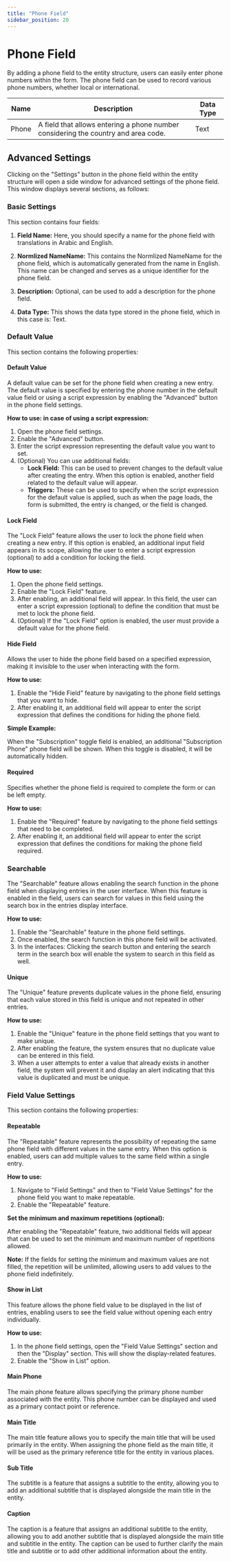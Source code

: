 ```yaml
---
title: "Phone Field"
sidebar_position: 20
---
```


# Phone Field

By adding a phone field to the entity structure, users can easily enter phone numbers within the form. The phone field can be used to record various phone numbers, whether local or international.

| Name   | Description                                              | Data Type |
|--------|----------------------------------------------------------|-----------|
| Phone  | A field that allows entering a phone number considering the country and area code. | Text      |

## Advanced Settings

Clicking on the "Settings" button in the phone field within the entity structure will open a side window for advanced settings of the phone field. This window displays several sections, as follows:

### Basic Settings

This section contains four fields:

1. **Field Name:** Here, you should specify a name for the phone field with translations in Arabic and English.

2. **Normlized NameName:** This contains the Normlized NameName for the phone field, which is automatically generated from the name in English. This name can be changed and serves as a unique identifier for the phone field.

3. **Description:** Optional, can be used to add a description for the phone field.

4. **Data Type:** This shows the data type stored in the phone field, which in this case is: Text.

### Default Value

This section contains the following properties:

#### Default Value

A default value can be set for the phone field when creating a new entry. The default value is specified by entering the phone number in the default value field or using a script expression by enabling the "Advanced" button in the phone field settings.

**How to use: in case of using a script expression:**

1. Open the phone field settings.
2. Enable the "Advanced" button.
3. Enter the script expression representing the default value you want to set.
4. (Optional) You can use additional fields:
   - **Lock Field:** This can be used to prevent changes to the default value after creating the entry. When this option is enabled, another field related to the default value will appear.
    - **Triggers:** These can be used to specify when the script expression for the default value is applied, such as when the page loads, the form is submitted, the entry is changed, or the field is changed.

#### Lock Field

The "Lock Field" feature allows the user to lock the phone field when creating a new entry. If this option is enabled, an additional input field appears in its scope, allowing the user to enter a script expression (optional) to add a condition for locking the field.

**How to use:**

1. Open the phone field settings.
2. Enable the "Lock Field" feature.
3. After enabling, an additional field will appear. In this field, the user can enter a script expression (optional) to define the condition that must be met to lock the phone field.
4. (Optional) If the "Lock Field" option is enabled, the user must provide a default value for the phone field.

#### Hide Field

Allows the user to hide the phone field based on a specified expression, making it invisible to the user when interacting with the form.

**How to use:**

1. Enable the "Hide Field" feature by navigating to the phone field settings that you want to hide.
2. After enabling it, an additional field will appear to enter the script expression that defines the conditions for hiding the phone field.

**Simple Example:**

When the "Subscription" toggle field is enabled, an additional "Subscription Phone" phone field will be shown. When this toggle is disabled, it will be automatically hidden.

#### Required

Specifies whether the phone field is required to complete the form or can be left empty.

**How to use:**

1. Enable the "Required" feature by navigating to the phone field settings that need to be completed.
2. After enabling it, an additional field will appear to enter the script expression that defines the conditions for making the phone field required.

### Searchable

The "Searchable" feature allows enabling the search function in the phone field when displaying entries in the user interface. When this feature is enabled in the field, users can search for values in this field using the search box in the entries display interface.

**How to use:**

1. Enable the "Searchable" feature in the phone field settings.
2. Once enabled, the search function in this phone field will be activated.
3. In the interfaces: Clicking the search button and entering the search term in the search box will enable the system to search in this field as well.

#### Unique

The "Unique" feature prevents duplicate values in the phone field, ensuring that each value stored in this field is unique and not repeated in other entries.

**How to use:**

1. Enable the "Unique" feature in the phone field settings that you want to make unique.
2. After enabling the feature, the system ensures that no duplicate value can be entered in this field.
3. When a user attempts to enter a value that already exists in another field, the system will prevent it and display an alert indicating that this value is duplicated and must be unique.

### Field Value Settings

This section contains the following properties:

#### Repeatable

The "Repeatable" feature represents the possibility of repeating the same phone field with different values in the same entry. When this option is enabled, users can add multiple values to the same field within a single entry.

**How to use:**

1. Navigate to "Field Settings" and then to "Field Value Settings" for the phone field you want to make repeatable.
2. Enable the "Repeatable" feature.

**Set the minimum and maximum repetitions (optional):**

After enabling the "Repeatable" feature, two additional fields will appear that can be used to set the minimum and maximum number of repetitions allowed.

**Note:** If the fields for setting the minimum and maximum values are not filled, the repetition will be unlimited, allowing users to add values to the phone field indefinitely.

#### Show in List

This feature allows the phone field value to be displayed in the list of entries, enabling users to see the field value without opening each entry individually.

**How to use:**

1. In the phone field settings, open the "Field Value Settings" section and then the "Display" section. This will show the display-related features.
2. Enable the "Show in List" option.

#### Main Phone

The main phone feature allows specifying the primary phone number associated with the entity. This phone number can be displayed and used as a primary contact point or reference.

#### Main Title

The main title feature allows you to specify the main title that will be used primarily in the entity. When assigning the phone field as the main title, it will be used as the primary reference title for the entity in various places. 

#### Sub Title

The subtitle is a feature that assigns a subtitle to the entity, allowing you to add an additional subtitle that is displayed alongside the main title in the entity. 

#### Caption

The caption is a feature that assigns an additional subtitle to the entity, allowing you to add another subtitle that is displayed alongside the main title and subtitle in the entity. The caption can be used to further clarify the main title and subtitle or to add other additional information about the entity.